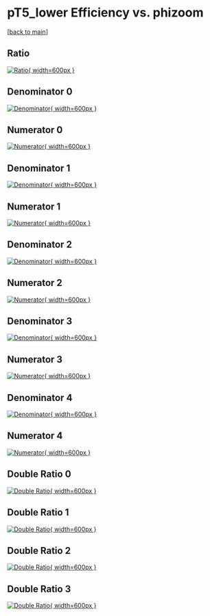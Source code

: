 # pT5_lower Efficiency vs. phizoom

[[back to main](./)]



## Ratio

[![Ratio](../mtv/var/pT5_lower_base_13_1_eff_phizoom.png){ width=600px }](../mtv/var/pT5_lower_base_13_1_eff_phizoom.pdf)

## Denominator 0

[![Denominator](../mtv/den/pT5_lower_base_13_1_eff_phizoom_den0.png){ width=600px }](../mtv/den/pT5_lower_base_13_1_eff_phizoom_den0.pdf)

## Numerator 0

[![Numerator](../mtv/num/pT5_lower_base_13_1_eff_phizoom_num0.png){ width=600px }](../mtv/num/pT5_lower_base_13_1_eff_phizoom_num0.pdf)

## Denominator 1

[![Denominator](../mtv/den/pT5_lower_base_13_1_eff_phizoom_den1.png){ width=600px }](../mtv/den/pT5_lower_base_13_1_eff_phizoom_den1.pdf)

## Numerator 1

[![Numerator](../mtv/num/pT5_lower_base_13_1_eff_phizoom_num1.png){ width=600px }](../mtv/num/pT5_lower_base_13_1_eff_phizoom_num1.pdf)

## Denominator 2

[![Denominator](../mtv/den/pT5_lower_base_13_1_eff_phizoom_den2.png){ width=600px }](../mtv/den/pT5_lower_base_13_1_eff_phizoom_den2.pdf)

## Numerator 2

[![Numerator](../mtv/num/pT5_lower_base_13_1_eff_phizoom_num2.png){ width=600px }](../mtv/num/pT5_lower_base_13_1_eff_phizoom_num2.pdf)

## Denominator 3

[![Denominator](../mtv/den/pT5_lower_base_13_1_eff_phizoom_den3.png){ width=600px }](../mtv/den/pT5_lower_base_13_1_eff_phizoom_den3.pdf)

## Numerator 3

[![Numerator](../mtv/num/pT5_lower_base_13_1_eff_phizoom_num3.png){ width=600px }](../mtv/num/pT5_lower_base_13_1_eff_phizoom_num3.pdf)

## Denominator 4

[![Denominator](../mtv/den/pT5_lower_base_13_1_eff_phizoom_den4.png){ width=600px }](../mtv/den/pT5_lower_base_13_1_eff_phizoom_den4.pdf)

## Numerator 4

[![Numerator](../mtv/num/pT5_lower_base_13_1_eff_phizoom_num4.png){ width=600px }](../mtv/num/pT5_lower_base_13_1_eff_phizoom_num4.pdf)

## Double Ratio 0

[![Double Ratio](../mtv/ratio/pT5_lower_base_13_1_eff_phizoom_ratio0.png){ width=600px }](../mtv/ratio/pT5_lower_base_13_1_eff_phizoom_ratio0.pdf)

## Double Ratio 1

[![Double Ratio](../mtv/ratio/pT5_lower_base_13_1_eff_phizoom_ratio1.png){ width=600px }](../mtv/ratio/pT5_lower_base_13_1_eff_phizoom_ratio1.pdf)

## Double Ratio 2

[![Double Ratio](../mtv/ratio/pT5_lower_base_13_1_eff_phizoom_ratio2.png){ width=600px }](../mtv/ratio/pT5_lower_base_13_1_eff_phizoom_ratio2.pdf)

## Double Ratio 3

[![Double Ratio](../mtv/ratio/pT5_lower_base_13_1_eff_phizoom_ratio3.png){ width=600px }](../mtv/ratio/pT5_lower_base_13_1_eff_phizoom_ratio3.pdf)

